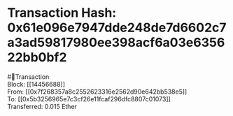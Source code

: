 
Transaction Hash: 0x61e096e7947dde248de7d6602c7a3ad59817980ee398acf6a03e635622bb0bf2
====================================================================================
  
#💸Transaction  
Block: [[14456688]]  
From: [[0x7f268357a8c2552623316e2562d90e642bb538e5]]  
To: [[0x5b3256965e7c3cf26e11fcaf296dfc8807c01073]]  
Transferred: 0.015 Ether